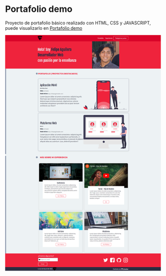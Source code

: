 # Portafolio demo

Proyecto de portafolio básico realizado con HTML, CSS y JAVASCRIPT, puede visualizarlo en [Portafolio demo](https://felipeaguileradev.github.io/portafolio-demo/ "Portafolio demo")

![](https://github.com/felipeaguileradev/portafolio-demo/blob/main/img/screencapture-felipeaguileradev-github-io-portafolio-demo-2023-07-06-12_26_21.png?raw=true)
